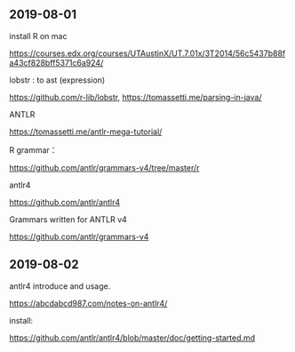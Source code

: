 ## 2019-08-01

install R on mac

https://courses.edx.org/courses/UTAustinX/UT.7.01x/3T2014/56c5437b88fa43cf828bff5371c6a924/

lobstr : to ast (expression)

https://github.com/r-lib/lobstr,
https://tomassetti.me/parsing-in-java/

ANTLR

https://tomassetti.me/antlr-mega-tutorial/

R grammar：

https://github.com/antlr/grammars-v4/tree/master/r

antlr4

https://github.com/antlr/antlr4

Grammars written for ANTLR v4

https://github.com/antlr/grammars-v4

## 2019-08-02

antlr4 introduce and usage.

https://abcdabcd987.com/notes-on-antlr4/

install:

https://github.com/antlr/antlr4/blob/master/doc/getting-started.md
